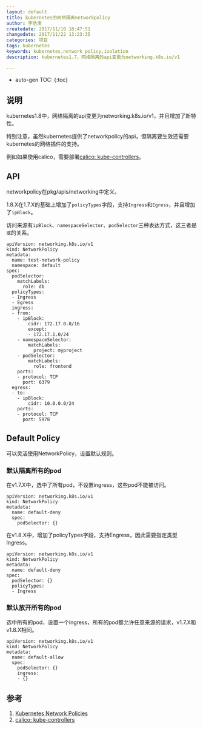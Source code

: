 ```yaml
---
layout: default
title: kubernetes的网络隔离networkpolicy
author: 李佶澳
createdate: 2017/11/10 10:47:51
changedate: 2017/11/22 13:23:35
categories: 项目
tags: kubernetes
keywords: kubernetes,network policy,isolation
description: kubernetes1.7，网络隔离的api变更为networking.k8s.io/v1

---
```


* auto-gen TOC:
{:toc}

## 说明

kubernetes1.8中，网络隔离的api变更为networking.k8s.io/v1，并且增加了新特性。

特别注意，虽然kubernetes提供了networkpolicy的api，但隔离要生效还需要kubernetes的网络插件的支持。

例如如果使用calico，需要部署[calico: kube-controllers][2]。

## API

networkpolicy在pkg/apis/networking中定义。

1.8.X在1.7.X的基础上增加了`policyTypes`字段，支持`Ingress`和`Egress`，并且增加了`ipBlock`。

访问来源有`ipBlock`、`namespaceSelector`、`podSelector`三种表达方式，这三者是`或`的关系。

	apiVersion: networking.k8s.io/v1
	kind: NetworkPolicy
	metadata:
	  name: test-network-policy
	  namespace: default
	spec:
	  podSelector:
	    matchLabels:
	      role: db
	  policyTypes:
	  - Ingress
	  - Egress
	  ingress:
	  - from:
	    - ipBlock:
	        cidr: 172.17.0.0/16
	        except:
	        - 172.17.1.0/24
	    - namespaceSelector:
	        matchLabels:
	          project: myproject
	    - podSelector:
	        matchLabels:
	          role: frontend
	    ports:
	    - protocol: TCP
	      port: 6379
	  egress:
	  - to:
	    - ipBlock:
	        cidr: 10.0.0.0/24
	    ports:
	    - protocol: TCP
	      port: 5978

## Default Policy

可以灵活使用NetworkPolicy，设置默认规则。

### 默认隔离所有的pod

在v1.7.X中，选中了所有pod，不设置ingress，这些pod不能被访问。

	apiVersion: networking.k8s.io/v1
	kind: NetworkPolicy
	metadata:
	  name: default-deny
	  spec:
	    podSelector: {}

在v1.8.X中，增加了policyTypes字段，支持Engress，因此需要指定类型Ingress。

	apiVersion: networking.k8s.io/v1
	kind: NetworkPolicy
	metadata:
	  name: default-deny
	spec:
	  podSelector: {}
	  policyTypes:
	  - Ingress

### 默认放开所有的pod

选中所有的pod，设置一个ingress，所有的pod都允许任意来源的请求，v1.7.X和v1.8.X相同。

	apiVersion: networking.k8s.io/v1
	kind: NetworkPolicy
	metadata:
	  name: default-allow
	  spec:
	    podSelector: {}
	    ingress:
	    - {}

## 参考

1. [Kubernetes Network Policies][1]
2. [calico: kube-controllers][2]

[1]: https://kubernetes.io/docs/concepts/services-networking/network-policies/ "Kubernetes Network Policies" 
[2]: https://github.com/projectcalico/kube-controllers "calico: kube-controllers"

